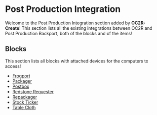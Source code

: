 # Post Production Integration
Welcome to the Post Production Integration section added by **OC2R: Create**! This section lists all the existing integrations between OC2R and Post Production Backport, both of the blocks and of the items!

## Blocks
This section lists all blocks with attached devices for the computers to access!
- [Frogport](block/frogport.md)
- [Packager](block/packager.md)
- [Postbox](block/postbox.md)
- [Redstone Requester](block/redstone_requester.md)
- [Repackager](block/repackager.md)
- [Stock Ticker](block/stock_ticker.md)
- [Table Cloth](block/table_cloth.md)